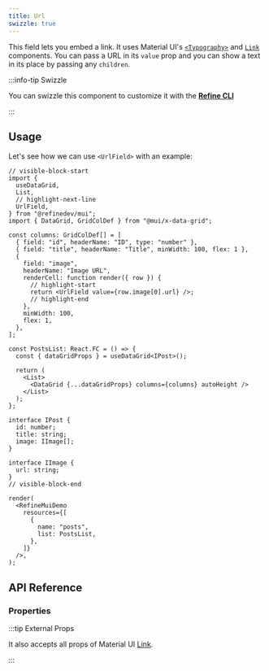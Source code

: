 ```yaml
---
title: Url
swizzle: true
---
```


This field lets you embed a link. It uses Material UI's [`<Typography>`](https://mui.com/material-ui/react-typography/#main-content) and [`Link`](https://mui.com/material-ui/react-link/#main-content) components. You can pass a URL in its `value` prop and you can show a text in its place by passing any `children`.

:::info-tip Swizzle

You can swizzle this component to customize it with the [**Refine CLI**](/docs/packages/list-of-packages)

:::

## Usage

Let's see how we can use `<UrlField>` with an example:

```tsx live url=http://localhost:3000/posts previewHeight=340px
// visible-block-start
import {
  useDataGrid,
  List,
  // highlight-next-line
  UrlField,
} from "@refinedev/mui";
import { DataGrid, GridColDef } from "@mui/x-data-grid";

const columns: GridColDef[] = [
  { field: "id", headerName: "ID", type: "number" },
  { field: "title", headerName: "Title", minWidth: 100, flex: 1 },
  {
    field: "image",
    headerName: "Image URL",
    renderCell: function render({ row }) {
      // highlight-start
      return <UrlField value={row.image[0].url} />;
      // highlight-end
    },
    minWidth: 100,
    flex: 1,
  },
];

const PostsList: React.FC = () => {
  const { dataGridProps } = useDataGrid<IPost>();

  return (
    <List>
      <DataGrid {...dataGridProps} columns={columns} autoHeight />
    </List>
  );
};

interface IPost {
  id: number;
  title: string;
  image: IImage[];
}

interface IImage {
  url: string;
}
// visible-block-end

render(
  <RefineMuiDemo
    resources={[
      {
        name: "posts",
        list: PostsList,
      },
    ]}
  />,
);
```

## API Reference

### Properties

<PropsTable module="@refinedev/mui/UrlField" value-description="URL for link to reference to"/>

:::tip External Props

It also accepts all props of Material UI [Link](https://mui.com/material-ui/react-link/#main-content).

:::
